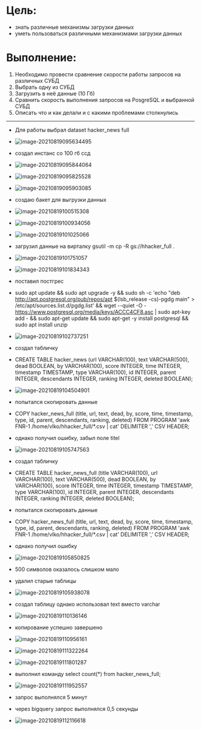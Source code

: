 # Цель:

- знать различные механизмы загрузки данных
- уметь пользоваться различными механизмами загрузки данных

# Выполнение:

1. Необходимо провести сравнение скорости работы запросов на различных СУБД
2. Выбрать одну из СУБД
3. Загрузить в неё данные (10 Гб)
4. Сравнить скорость выполнения запросов на PosgreSQL и выбранной СУБД
5. Описать что и как делали и с какими проблемами столкнулись

---

- Для работы выбрал dataset hacker_news full

- ![image-20210819095634495](12%20-%20%D0%A0%D0%B0%D0%B1%D0%BE%D1%82%D0%B0%20%D1%81%20%D0%B1%D0%BE%D0%BB%D1%8C%D1%88%D0%B8%D0%BC%20%D0%BE%D0%B1%D1%8A%D0%B5%D0%BC%D0%BE%D0%BC%20%D1%80%D0%B5%D0%B0%D0%BB%D1%8C%D0%BD%D1%8B%D1%85%20%D0%B4%D0%B0%D0%BD%D0%BD%D1%8B%D1%85.assets/image-20210819095634495.png)

- создал инстанс со 100 гб ссд

- ![image-20210819095844064](12%20-%20%D0%A0%D0%B0%D0%B1%D0%BE%D1%82%D0%B0%20%D1%81%20%D0%B1%D0%BE%D0%BB%D1%8C%D1%88%D0%B8%D0%BC%20%D0%BE%D0%B1%D1%8A%D0%B5%D0%BC%D0%BE%D0%BC%20%D1%80%D0%B5%D0%B0%D0%BB%D1%8C%D0%BD%D1%8B%D1%85%20%D0%B4%D0%B0%D0%BD%D0%BD%D1%8B%D1%85.assets/image-20210819095844064.png)

- ![image-20210819095825528](12%20-%20%D0%A0%D0%B0%D0%B1%D0%BE%D1%82%D0%B0%20%D1%81%20%D0%B1%D0%BE%D0%BB%D1%8C%D1%88%D0%B8%D0%BC%20%D0%BE%D0%B1%D1%8A%D0%B5%D0%BC%D0%BE%D0%BC%20%D1%80%D0%B5%D0%B0%D0%BB%D1%8C%D0%BD%D1%8B%D1%85%20%D0%B4%D0%B0%D0%BD%D0%BD%D1%8B%D1%85.assets/image-20210819095825528.png)

-  ![image-20210819095903085](12%20-%20%D0%A0%D0%B0%D0%B1%D0%BE%D1%82%D0%B0%20%D1%81%20%D0%B1%D0%BE%D0%BB%D1%8C%D1%88%D0%B8%D0%BC%20%D0%BE%D0%B1%D1%8A%D0%B5%D0%BC%D0%BE%D0%BC%20%D1%80%D0%B5%D0%B0%D0%BB%D1%8C%D0%BD%D1%8B%D1%85%20%D0%B4%D0%B0%D0%BD%D0%BD%D1%8B%D1%85.assets/image-20210819095903085.png)

- создаю бакет для выгрузки данных

- ![image-20210819100515308](12%20-%20%D0%A0%D0%B0%D0%B1%D0%BE%D1%82%D0%B0%20%D1%81%20%D0%B1%D0%BE%D0%BB%D1%8C%D1%88%D0%B8%D0%BC%20%D0%BE%D0%B1%D1%8A%D0%B5%D0%BC%D0%BE%D0%BC%20%D1%80%D0%B5%D0%B0%D0%BB%D1%8C%D0%BD%D1%8B%D1%85%20%D0%B4%D0%B0%D0%BD%D0%BD%D1%8B%D1%85.assets/image-20210819100515308.png)

- ![image-20210819100934056](12%20-%20%D0%A0%D0%B0%D0%B1%D0%BE%D1%82%D0%B0%20%D1%81%20%D0%B1%D0%BE%D0%BB%D1%8C%D1%88%D0%B8%D0%BC%20%D0%BE%D0%B1%D1%8A%D0%B5%D0%BC%D0%BE%D0%BC%20%D1%80%D0%B5%D0%B0%D0%BB%D1%8C%D0%BD%D1%8B%D1%85%20%D0%B4%D0%B0%D0%BD%D0%BD%D1%8B%D1%85.assets/image-20210819100934056.png)

- ![image-20210819101025066](12%20-%20%D0%A0%D0%B0%D0%B1%D0%BE%D1%82%D0%B0%20%D1%81%20%D0%B1%D0%BE%D0%BB%D1%8C%D1%88%D0%B8%D0%BC%20%D0%BE%D0%B1%D1%8A%D0%B5%D0%BC%D0%BE%D0%BC%20%D1%80%D0%B5%D0%B0%D0%BB%D1%8C%D0%BD%D1%8B%D1%85%20%D0%B4%D0%B0%D0%BD%D0%BD%D1%8B%D1%85.assets/image-20210819101025066.png)

- загрузил данные на вирталку gsutil -m cp -R gs://hhacker_full .

- ![image-20210819101751057](12%20-%20%D0%A0%D0%B0%D0%B1%D0%BE%D1%82%D0%B0%20%D1%81%20%D0%B1%D0%BE%D0%BB%D1%8C%D1%88%D0%B8%D0%BC%20%D0%BE%D0%B1%D1%8A%D0%B5%D0%BC%D0%BE%D0%BC%20%D1%80%D0%B5%D0%B0%D0%BB%D1%8C%D0%BD%D1%8B%D1%85%20%D0%B4%D0%B0%D0%BD%D0%BD%D1%8B%D1%85.assets/image-20210819101751057-16293538723461.png)

- ![image-20210819101834343](12%20-%20%D0%A0%D0%B0%D0%B1%D0%BE%D1%82%D0%B0%20%D1%81%20%D0%B1%D0%BE%D0%BB%D1%8C%D1%88%D0%B8%D0%BC%20%D0%BE%D0%B1%D1%8A%D0%B5%D0%BC%D0%BE%D0%BC%20%D1%80%D0%B5%D0%B0%D0%BB%D1%8C%D0%BD%D1%8B%D1%85%20%D0%B4%D0%B0%D0%BD%D0%BD%D1%8B%D1%85.assets/image-20210819101834343.png)

- поставил постгрес

- sudo apt update && sudo apt upgrade -y && sudo sh -c 'echo "deb http://apt.postgresql.org/pub/repos/apt $(lsb_release -cs)-pgdg main" > /etc/apt/sources.list.d/pgdg.list' && wget --quiet -O - https://www.postgresql.org/media/keys/ACCC4CF8.asc | sudo apt-key add - && sudo apt-get update && sudo apt-get -y install postgresql && sudo apt install unzip

- ![image-20210819102737251](12%20-%20%D0%A0%D0%B0%D0%B1%D0%BE%D1%82%D0%B0%20%D1%81%20%D0%B1%D0%BE%D0%BB%D1%8C%D1%88%D0%B8%D0%BC%20%D0%BE%D0%B1%D1%8A%D0%B5%D0%BC%D0%BE%D0%BC%20%D1%80%D0%B5%D0%B0%D0%BB%D1%8C%D0%BD%D1%8B%D1%85%20%D0%B4%D0%B0%D0%BD%D0%BD%D1%8B%D1%85.assets/image-20210819102737251.png)

- создал табличку

- CREATE TABLE hacker_news
  (url VARCHAR(100),
  text VARCHAR(500),
  dead BOOLEAN,
  by VARCHAR(100),
  score INTEGER,
  time INTEGER,	
  timestamp TIMESTAMP,
  type VARCHAR(100),
  id INTEGER,
  parent INTEGER,
  descendants INTEGER,
  ranking	INTEGER,
  deleted	BOOLEAN);

- ![image-20210819104504901](12%20-%20%D0%A0%D0%B0%D0%B1%D0%BE%D1%82%D0%B0%20%D1%81%20%D0%B1%D0%BE%D0%BB%D1%8C%D1%88%D0%B8%D0%BC%20%D0%BE%D0%B1%D1%8A%D0%B5%D0%BC%D0%BE%D0%BC%20%D1%80%D0%B5%D0%B0%D0%BB%D1%8C%D0%BD%D1%8B%D1%85%20%D0%B4%D0%B0%D0%BD%D0%BD%D1%8B%D1%85.assets/image-20210819104504901.png)

- попытался скопировать данные

- COPY hacker_news_full
  (title,
  url,
  text,
  dead,
  by,
  score,
  time,
  timestamp,
  type,
  id,
  parent,
  descendants,
  ranking,
  deleted)
  FROM PROGRAM 'awk FNR-1 /home/vlko/hhacker_full/*.csv | cat' DELIMITER ',' CSV HEADER;

- однако получил ошибку, забыл поле titel

- ![image-20210819105747563](12%20-%20%D0%A0%D0%B0%D0%B1%D0%BE%D1%82%D0%B0%20%D1%81%20%D0%B1%D0%BE%D0%BB%D1%8C%D1%88%D0%B8%D0%BC%20%D0%BE%D0%B1%D1%8A%D0%B5%D0%BC%D0%BE%D0%BC%20%D1%80%D0%B5%D0%B0%D0%BB%D1%8C%D0%BD%D1%8B%D1%85%20%D0%B4%D0%B0%D0%BD%D0%BD%D1%8B%D1%85.assets/image-20210819105747563.png)

- создал табличку

- CREATE TABLE hacker_news_full
  (title VARCHAR(100),
  url VARCHAR(100),
  text VARCHAR(500),
  dead BOOLEAN,
  by VARCHAR(100),
  score INTEGER,
  time INTEGER,	
  timestamp TIMESTAMP,
  type VARCHAR(100),
  id INTEGER,
  parent INTEGER,
  descendants INTEGER,
  ranking	INTEGER,
  deleted	BOOLEAN);

- попытался скопировать данные

- COPY hacker_news_full
  (title,
  url,
  text,
  dead,
  by,
  score,
  time,
  timestamp,
  type,
  id,
  parent,
  descendants,
  ranking,
  deleted)
  FROM PROGRAM 'awk FNR-1 /home/vlko/hhacker_full/*.csv | cat' DELIMITER ',' CSV HEADER;

- однако получил ошибку 

- ![image-20210819105850825](12%20-%20%D0%A0%D0%B0%D0%B1%D0%BE%D1%82%D0%B0%20%D1%81%20%D0%B1%D0%BE%D0%BB%D1%8C%D1%88%D0%B8%D0%BC%20%D0%BE%D0%B1%D1%8A%D0%B5%D0%BC%D0%BE%D0%BC%20%D1%80%D0%B5%D0%B0%D0%BB%D1%8C%D0%BD%D1%8B%D1%85%20%D0%B4%D0%B0%D0%BD%D0%BD%D1%8B%D1%85.assets/image-20210819105850825.png)

- 500 символов оказалось слишком мало

- удалил старые таблицы

- ![image-20210819105938078](12%20-%20%D0%A0%D0%B0%D0%B1%D0%BE%D1%82%D0%B0%20%D1%81%20%D0%B1%D0%BE%D0%BB%D1%8C%D1%88%D0%B8%D0%BC%20%D0%BE%D0%B1%D1%8A%D0%B5%D0%BC%D0%BE%D0%BC%20%D1%80%D0%B5%D0%B0%D0%BB%D1%8C%D0%BD%D1%8B%D1%85%20%D0%B4%D0%B0%D0%BD%D0%BD%D1%8B%D1%85.assets/image-20210819105938078.png)

- создал таблицу однако использовал text вместо varchar

- ![image-20210819110136146](12%20-%20%D0%A0%D0%B0%D0%B1%D0%BE%D1%82%D0%B0%20%D1%81%20%D0%B1%D0%BE%D0%BB%D1%8C%D1%88%D0%B8%D0%BC%20%D0%BE%D0%B1%D1%8A%D0%B5%D0%BC%D0%BE%D0%BC%20%D1%80%D0%B5%D0%B0%D0%BB%D1%8C%D0%BD%D1%8B%D1%85%20%D0%B4%D0%B0%D0%BD%D0%BD%D1%8B%D1%85.assets/image-20210819110136146.png)

- копирование успешно завершено

- ![image-20210819110956161](12%20-%20%D0%A0%D0%B0%D0%B1%D0%BE%D1%82%D0%B0%20%D1%81%20%D0%B1%D0%BE%D0%BB%D1%8C%D1%88%D0%B8%D0%BC%20%D0%BE%D0%B1%D1%8A%D0%B5%D0%BC%D0%BE%D0%BC%20%D1%80%D0%B5%D0%B0%D0%BB%D1%8C%D0%BD%D1%8B%D1%85%20%D0%B4%D0%B0%D0%BD%D0%BD%D1%8B%D1%85.assets/image-20210819110956161.png)

- ![image-20210819111322264](12%20-%20%D0%A0%D0%B0%D0%B1%D0%BE%D1%82%D0%B0%20%D1%81%20%D0%B1%D0%BE%D0%BB%D1%8C%D1%88%D0%B8%D0%BC%20%D0%BE%D0%B1%D1%8A%D0%B5%D0%BC%D0%BE%D0%BC%20%D1%80%D0%B5%D0%B0%D0%BB%D1%8C%D0%BD%D1%8B%D1%85%20%D0%B4%D0%B0%D0%BD%D0%BD%D1%8B%D1%85.assets/image-20210819111322264.png)

- ![image-20210819111801287](12%20-%20%D0%A0%D0%B0%D0%B1%D0%BE%D1%82%D0%B0%20%D1%81%20%D0%B1%D0%BE%D0%BB%D1%8C%D1%88%D0%B8%D0%BC%20%D0%BE%D0%B1%D1%8A%D0%B5%D0%BC%D0%BE%D0%BC%20%D1%80%D0%B5%D0%B0%D0%BB%D1%8C%D0%BD%D1%8B%D1%85%20%D0%B4%D0%B0%D0%BD%D0%BD%D1%8B%D1%85.assets/image-20210819111801287.png)

- выполнил команду select count(*) from hacker_news_full;

- ![image-20210819111952557](12%20-%20%D0%A0%D0%B0%D0%B1%D0%BE%D1%82%D0%B0%20%D1%81%20%D0%B1%D0%BE%D0%BB%D1%8C%D1%88%D0%B8%D0%BC%20%D0%BE%D0%B1%D1%8A%D0%B5%D0%BC%D0%BE%D0%BC%20%D1%80%D0%B5%D0%B0%D0%BB%D1%8C%D0%BD%D1%8B%D1%85%20%D0%B4%D0%B0%D0%BD%D0%BD%D1%8B%D1%85.assets/image-20210819111952557.png)

- запрос выполнялся 5 минут

- через bigquery запрос выполнялся 0,5 секунды

- ![image-20210819112116618](12%20-%20%D0%A0%D0%B0%D0%B1%D0%BE%D1%82%D0%B0%20%D1%81%20%D0%B1%D0%BE%D0%BB%D1%8C%D1%88%D0%B8%D0%BC%20%D0%BE%D0%B1%D1%8A%D0%B5%D0%BC%D0%BE%D0%BC%20%D1%80%D0%B5%D0%B0%D0%BB%D1%8C%D0%BD%D1%8B%D1%85%20%D0%B4%D0%B0%D0%BD%D0%BD%D1%8B%D1%85.assets/image-20210819112116618.png)

  

